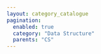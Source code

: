 ```yaml
---
layout: category_catalogue
pagination:
  enabled: true
  category: "Data Structure"
  parents: "CS"
---
```

